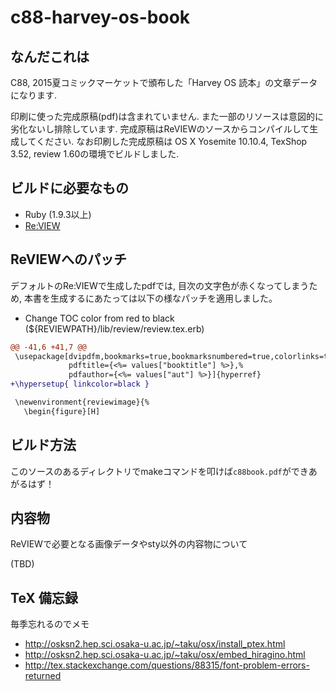 c88-harvey-os-book
==================

## なんだこれは
C88, 2015夏コミックマーケットで頒布した「Harvey OS 読本」の文章データになります.

印刷に使った完成原稿(pdf)は含まれていません. また一部のリソースは意図的に劣化ないし排除しています.
完成原稿はReVIEWのソースからコンパイルして生成してください.
なお印刷した完成原稿は OS X Yosemite 10.10.4, TexShop 3.52, review 1.60の環境でビルドしました.

## ビルドに必要なもの

- Ruby (1.9.3以上)
- [Re:VIEW](https://github.com/kmuto/review)

## ReVIEWへのパッチ

デフォルトのRe:VIEWで生成したpdfでは, 目次の文字色が赤くなってしまうため,
本書を生成するにあたっては以下の様なパッチを適用しました。

- Change TOC color from red to black (${REVIEWPATH}/lib/review/review.tex.erb)
```diff
@@ -41,6 +41,7 @@
 \usepackage[dvipdfm,bookmarks=true,bookmarksnumbered=true,colorlinks=true,%
             pdftitle={<%= values["booktitle"] %>},%
             pdfauthor={<%= values["aut"] %>}]{hyperref}
+\hypersetup{ linkcolor=black }

 \newenvironment{reviewimage}{%
   \begin{figure}[H]
```

## ビルド方法
このソースのあるディレクトリでmakeコマンドを叩けば```c88book.pdf```ができあがるはず！

## 内容物
ReVIEWで必要となる画像データやsty以外の内容物について

(TBD)

## TeX 備忘録
毎季忘れるのでメモ

- http://osksn2.hep.sci.osaka-u.ac.jp/~taku/osx/install_ptex.html
- http://osksn2.hep.sci.osaka-u.ac.jp/~taku/osx/embed_hiragino.html
- http://tex.stackexchange.com/questions/88315/font-problem-errors-returned
